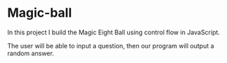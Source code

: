 # Magic-ball

In this project I build the Magic Eight Ball using control flow in JavaScript. 

The user will be able to input a question, then our program will output a random answer. 


